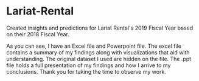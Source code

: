 # Lariat-Rental
Created insights and predictions for Lariat Rental's 2019 Fiscal Year based on their 2018 Fiscal Year.

As you can see, I have an Excel file and Powerpoint file. The excel file contains a summary of my findings along with visualizations that aid with understanding. The original dataset I used are hidden on the file. The .ppt file holds a full presentation of my findings and how I arrive to my conclusions. Thank you for taking the time to observe my work.
